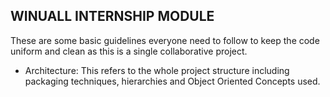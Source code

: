 ## WINUALL INTERNSHIP MODULE

These are some basic guidelines everyone need to follow to keep the code uniform and clean as this is a single collaborative project.

- Architecture: This refers to the whole project structure including packaging techniques, hierarchies and Object Oriented Concepts used.

